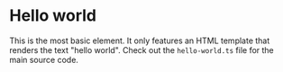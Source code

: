 # Hello world

This is the most basic element. It only features an HTML template that renders the text "hello world". Check out the `hello-world.ts` file for the main source code.